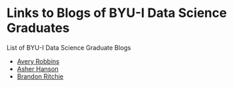 # Links to Blogs of BYU-I Data Science Graduates

List of BYU-I Data Science Graduate Blogs

- [Avery Robbins](https://codingwithavery.com/)
- [Asher Hanson](https://ellwood12.github.io/Senior_Project2021/)
- [Brandon Ritchie](https://brandon-senior-project-bitcoin.blogspot.com/)
